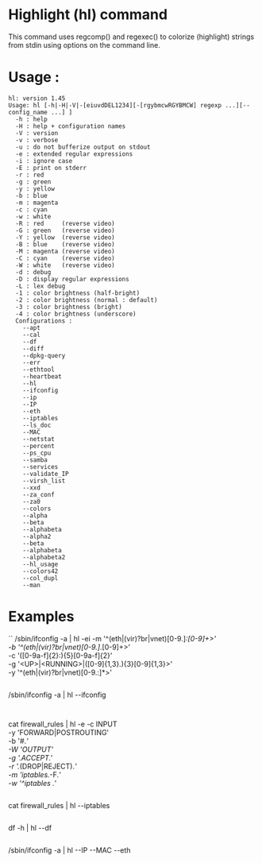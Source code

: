 
# Highlight (hl) command

This command uses regcomp() and regexec() to colorize (highlight)
strings from stdin using options on the command line.


# Usage :

```
hl: version 1.45
Usage: hl [-h|-H|-V|-[eiuvdDEL1234][-[rgybmcwRGYBMCW] regexp ...][--config_name ...] ]
  -h : help
  -H : help + configuration names
  -V : version
  -v : verbose
  -u : do not bufferize output on stdout
  -e : extended regular expressions
  -i : ignore case
  -E : print on stderr
  -r : red
  -g : green
  -y : yellow
  -b : blue
  -m : magenta
  -c : cyan
  -w : white
  -R : red     (reverse video)
  -G : green   (reverse video)
  -Y : yellow  (reverse video)
  -B : blue    (reverse video)
  -M : magenta (reverse video)
  -C : cyan    (reverse video)
  -W : white   (reverse video)
  -d : debug
  -D : display regular expressions
  -L : lex debug
  -1 : color brightness (half-bright)
  -2 : color brightness (normal : default)
  -3 : color brightness (bright)
  -4 : color brightness (underscore)
  Configurations :
    --apt
    --cal
    --df
    --diff
    --dpkg-query
    --err
    --ethtool
    --heartbeat
    --hl
    --ifconfig
    --ip
    --IP
    --eth
    --iptables
    --ls_doc
    --MAC
    --netstat
    --percent
    --ps_cpu
    --samba
    --services
    --validate_IP
    --virsh_list
    --xxd
    --za_conf
    --za0
    --colors
    --alpha
    --beta
    --alphabeta
    --alpha2
    --beta
    --alphabeta
    --alphabeta2
    --hl_usage
    --colors42
    --col_dupl
    --man
```


# Examples


``
/sbin/ifconfig -a | hl -ei -m '^(eth|(vir)?br|vnet)[0-9.]*:[0-9]+\>'      \
                    -b '^(eth|(vir)?br|vnet)[0-9.]*\.[0-9]+\>'            \
                    -c '([0-9a-f]{2}:){5}[0-9a-f]{2}'                     \
                    -g '\<UP\>|\<RUNNING\>|([0-9]{1,3}\.){3}[0-9]{1,3}\>' \
                    -y '^(eth|(vir)?br|vnet)[0-9.:]*\>'
```

```
/sbin/ifconfig -a | hl --ifconfig
```


```
cat firewall_rules | hl -e -c INPUT                 \
                           -y 'FORWARD|POSTROUTING' \
                           -b '#.*'                 \
                           -W 'OUTPUT'              \
                           -g '.*ACCEPT.*'          \
                           -r '.*(DROP|REJECT).*'   \
                           -m 'iptables.*-F.*'      \
                           -w '^iptables .*'
```

```
cat firewall_rules | hl --iptables
```

```
df -h | hl --df
```

```
/sbin/ifconfig -a | hl --IP --MAC --eth
```